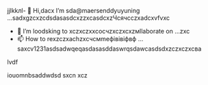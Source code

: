 jjlkkлl- 👋 Hi,dacx I’m sda@maersenddyuyuning ...sadxgzcxzcdsdasasdcxzzxcasdcxzЧсячсczxadcxvfvxc
- 💞️ I’m loodsking to xczxczxxcoсчzxczxcxzмllaborate on ...zxc
- 📫 How to rexzczxachzxcчсмmeфівівіфвф ...
saxcv1231asdsadwqeqasdasasddaswrqsdawcasdsdxzczxczxcва
<!---asadsdasdasdasdфів
maersenddy012/maersenddy012 is a ✨ special ✨ repository becaugdf `README.md`d (this file) appears on your GitHub profildasvce.
You can click the Preview link to take a look at your changes.
--->lvdf
iouomnbsaddwdsd
sxcn
xcz
